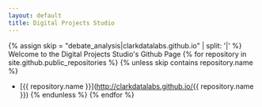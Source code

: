 ```yaml
---
layout: default
title: Digital Projects Studio
---
```

{% assign skip = "debate_analysis|clarkdatalabs.github.io" | split: '|'  %}
Welcome to the Digital Projects Studio's Github Page
{% for repository in site.github.public_repositories %}
 {% unless skip contains repository.name %}
  * [{{ repository.name }}](http://clarkdatalabs.github.io/{{ repository.name }})
 {% endunless %}
{% endfor %}
